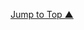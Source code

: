 <!-- START "Jump to Top"-->
<p align="right"">
  <a href="#table-of-contents" >Jump to Top ▲</a>
</p>
<!-- END "Jump to Top" -->

<!-- style="font-size: 16px; -->
<!-- style="text-decoration: none; color: #0366d6;" -->
